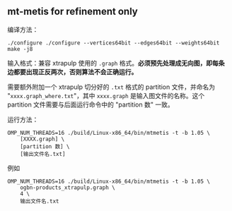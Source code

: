 ## mt-metis for refinement only

编译方法：

```
./configure ./configure --vertices64bit --edges64bit --weights64bit
make -j8
```





输入格式：兼容 xtrapulp 使用的 `.graph` 格式。**必须预先处理成无向图，即每条边都要出现正反两次，否则算法不会正确运行。**

需要额外附加一个 xtrapulp 切分好的 `.txt` 格式的 partition 文件，并命名为 "`xxxx.graph_where.txt`"，其中 `xxxx.graph` 是输入图文件的名称。这个 partition 文件需要与后面运行命令中的 "partition 数" 一致。





运行方法：

```
OMP_NUM_THREADS=16 ./build/Linux-x86_64/bin/mtmetis -t -b 1.05 \
    [XXXX.graph] \
    [partition 数] \
    [输出文件名.txt]
```

例如

```
OMP_NUM_THREADS=16 ./build/Linux-x86_64/bin/mtmetis -t -b 1.05 \
    ogbn-products_xtrapulp.graph \
    4 \
    输出文件名.txt
```
